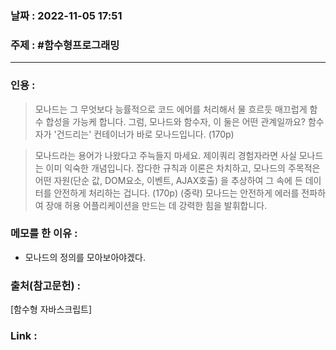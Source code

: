 ### 날짜 : 2022-11-05 17:51
### 주제 : #함수형프로그래밍 

---- 

### 인용 : 
>  모나드는 그 무엇보다 능률적으로 코드 에어를 처리해서 물 흐르듯 매끄럽게 함수 합성을 가능케 합니다. 그럼, 모나드와 함수자, 이 둘은 어떤 관계일까요? 함수자가 '건드리는' 컨테이너가 바로 모나드입니다. (170p)


> 모나드라는 용어가 나왔다고 주늑들지 마세요. 제이쿼리 경험자라면 사실 모나드는 이미 익숙한 개념입니다. 잡다한 규칙과 이론은 차치하고, 모나드의 주목적은 어떤 자원(단순 값, DOM요소, 이벤트, AJAX호출) 을 추상하여 그 속에 든 데이터를 안전하게 처리하는 겁니다. (170p)
> (중략) 모나드는 안전하게 에러를 전파하여 장애 허용 어플리케이션을 만드는 데 강력한 힘을 발휘합니다. 



### 메모를 한 이유 : 
- 모나드의 정의를 모아보아야겠다. 


### 출처(참고문헌) : 
[함수형 자바스크립트]

### Link : 
